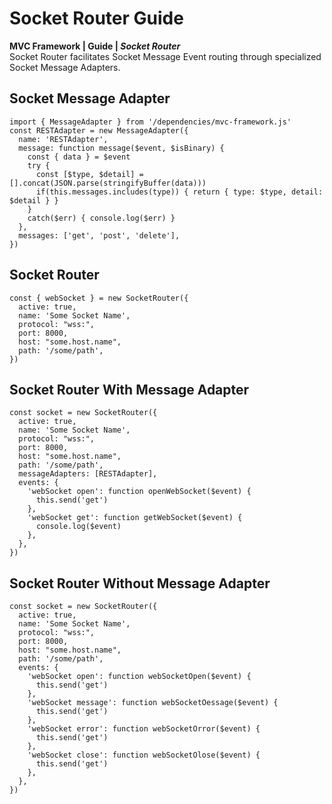 # Socket Router Guide
**MVC Framework \| Guide \| *Socket Router***  
Socket Router facilitates Socket Message Event routing through specialized Socket Message Adapters.  

## Socket Message Adapter
```
import { MessageAdapter } from '/dependencies/mvc-framework.js'
const RESTAdapter = new MessageAdapter({
  name: 'RESTAdapter',
  message: function message($event, $isBinary) {
    const { data } = $event
    try {
      const [$type, $detail] = [].concat(JSON.parse(stringifyBuffer(data)))
      if(this.messages.includes(type)) { return { type: $type, detail: $detail } }
    }
    catch($err) { console.log($err) }
  },
  messages: ['get', 'post', 'delete'],
})
```

## Socket Router
```
const { webSocket } = new SocketRouter({
  active: true, 
  name: 'Some Socket Name',
  protocol: "wss:", 
  port: 8000,
  host: "some.host.name",
  path: '/some/path',
})
```

## Socket Router With Message Adapter
```
const socket = new SocketRouter({
  active: true, 
  name: 'Some Socket Name',
  protocol: "wss:", 
  port: 8000,
  host: "some.host.name",
  path: '/some/path',
  messageAdapters: [RESTAdapter],
  events: {
    'webSocket open': function openWebSocket($event) {
      this.send('get')
    },
    'webSocket get': function getWebSocket($event) {
      console.log($event)
    },
  },
})
```

## Socket Router Without Message Adapter
```
const socket = new SocketRouter({
  active: true, 
  name: 'Some Socket Name',
  protocol: "wss:", 
  port: 8000,
  host: "some.host.name",
  path: '/some/path',
  events: {
    'webSocket open': function webSocketOpen($event) {
      this.send('get')
    },
    'webSocket message': function webSocketOessage($event) {
      this.send('get')
    },
    'webSocket error': function webSocketOrror($event) {
      this.send('get')
    },
    'webSocket close': function webSocketOlose($event) {
      this.send('get')
    },
  },
})
```